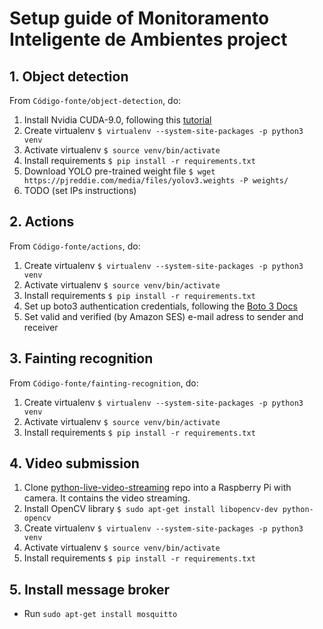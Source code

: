 # Setup guide of Monitoramento Inteligente de Ambientes project

## 1. Object detection
From `Código-fonte/object-detection`, do:
1. Install Nvidia CUDA-9.0, following this [tutorial](https://yangcha.github.io/CUDA90/)
2. Create virtualenv `$ virtualenv --system-site-packages -p python3 venv`
3. Activate virtualenv `$ source venv/bin/activate`
4. Install requirements `$ pip install -r requirements.txt`
5. Download YOLO pre-trained weight file `$ wget https://pjreddie.com/media/files/yolov3.weights -P weights/`
6. TODO (set IPs instructions)

## 2. Actions
From `Código-fonte/actions`, do:
1. Create virtualenv `$ virtualenv --system-site-packages -p python3 venv`
2. Activate virtualenv `$ source venv/bin/activate`
3. Install requirements `$ pip install -r requirements.txt`
4. Set up boto3 authentication credentials, following the [Boto 3 Docs](https://boto3.readthedocs.io/en/latest/guide/quickstart.html#installation)
5. Set valid and verified (by Amazon SES) e-mail adress to sender and receiver

## 3. Fainting recognition
From `Código-fonte/fainting-recognition`, do:
1. Create virtualenv `$ virtualenv --system-site-packages -p python3 venv`
2. Activate virtualenv `$ source venv/bin/activate`
3. Install requirements `$ pip install -r requirements.txt`

## 4. Video submission
1. Clone [python-live-video-streaming](https://github.com/jhonata-antunes/python-live-video-streaming) repo into a Raspberry Pi with camera. It contains the video streaming.
2. Install OpenCV library `$ sudo apt-get install libopencv-dev python-opencv`
3. Create virtualenv `$ virtualenv --system-site-packages -p python3 venv`
4. Activate virtualenv `$ source venv/bin/activate`
5. Install requirements `$ pip install -r requirements.txt`

## 5. Install message broker
- Run `sudo apt-get install mosquitto`
